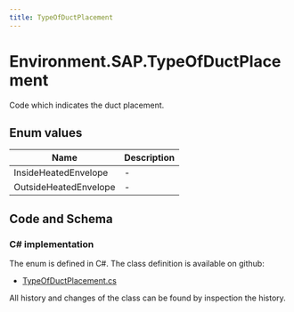 ```yaml
---
title: TypeOfDuctPlacement
---
```


# Environment.SAP.TypeOfDuctPlacement

Code which indicates the duct placement.

## Enum values

| Name            | Description                                                    |
|-----------------|----------------------------------------------------------------|
| InsideHeatedEnvelope |  -  |
| OutsideHeatedEnvelope |  -  |


## Code and Schema

### C# implementation

The enum is defined in C#. The class definition is available on github:

- [TypeOfDuctPlacement.cs](https://github.com/BHoM/SAP_Toolkit/blob/develop/SAP_oM/Enums/TypeOfDuctPlacement.cs)

All history and changes of the class can be found by inspection the history.
